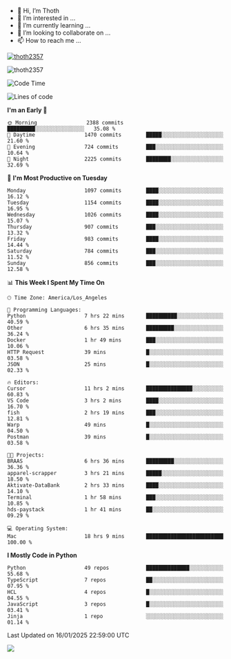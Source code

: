 <!---
thoth2357/thoth2357 is a ✨ special ✨ repository because its `README.md` (this file) appears on your GitHub profile.
You can click the Preview link to take a look at your changes.
--->

- 👋 Hi, I’m Thoth
- 👀 I’m interested in ...
- 🌱 I’m currently learning ...
- 💞️ I’m looking to collaborate on ...
- 📫 How to reach me ...


<p align="left"> <a href="https://github.com/ryo-ma/github-profile-trophy"><img src="https://github-profile-trophy.vercel.app/?username=thoth2357&theme=gruvbox&no-bg=true&no-frame=false&title=MultiLanguage,Commits,Repositories,Stars,Followers,PullRequest,Reviews,Issues" alt="thoth2357" /></a> </p>

<p align="left"> <img src="https://komarev.com/ghpvc/?username=thoth2357&label=Profile%20views&color=0e75b6&style=flat" alt="thoth2357" /> </p>

<!--START_SECTION:waka-->
![Code Time](http://img.shields.io/badge/Code%20Time-3%2C120%20hrs%2028%20mins-blue)

![Lines of code](https://img.shields.io/badge/From%20Hello%20World%20I%27ve%20Written-30.8%20million%20lines%20of%20code-blue)

**I'm an Early 🐤** 

```text
🌞 Morning                2388 commits        █████████░░░░░░░░░░░░░░░░   35.08 % 
🌆 Daytime                1470 commits        █████░░░░░░░░░░░░░░░░░░░░   21.60 % 
🌃 Evening                724 commits         ███░░░░░░░░░░░░░░░░░░░░░░   10.64 % 
🌙 Night                  2225 commits        ████████░░░░░░░░░░░░░░░░░   32.69 % 
```
📅 **I'm Most Productive on Tuesday** 

```text
Monday                   1097 commits        ████░░░░░░░░░░░░░░░░░░░░░   16.12 % 
Tuesday                  1154 commits        ████░░░░░░░░░░░░░░░░░░░░░   16.95 % 
Wednesday                1026 commits        ████░░░░░░░░░░░░░░░░░░░░░   15.07 % 
Thursday                 907 commits         ███░░░░░░░░░░░░░░░░░░░░░░   13.32 % 
Friday                   983 commits         ████░░░░░░░░░░░░░░░░░░░░░   14.44 % 
Saturday                 784 commits         ███░░░░░░░░░░░░░░░░░░░░░░   11.52 % 
Sunday                   856 commits         ███░░░░░░░░░░░░░░░░░░░░░░   12.58 % 
```


📊 **This Week I Spent My Time On** 

```text
🕑︎ Time Zone: America/Los_Angeles

💬 Programming Languages: 
Python                   7 hrs 22 mins       ██████████░░░░░░░░░░░░░░░   40.59 % 
Other                    6 hrs 35 mins       █████████░░░░░░░░░░░░░░░░   36.24 % 
Docker                   1 hr 49 mins        ███░░░░░░░░░░░░░░░░░░░░░░   10.06 % 
HTTP Request             39 mins             █░░░░░░░░░░░░░░░░░░░░░░░░   03.58 % 
JSON                     25 mins             █░░░░░░░░░░░░░░░░░░░░░░░░   02.33 % 

🔥 Editors: 
Cursor                   11 hrs 2 mins       ███████████████░░░░░░░░░░   60.83 % 
VS Code                  3 hrs 2 mins        ████░░░░░░░░░░░░░░░░░░░░░   16.70 % 
fish                     2 hrs 19 mins       ███░░░░░░░░░░░░░░░░░░░░░░   12.81 % 
Warp                     49 mins             █░░░░░░░░░░░░░░░░░░░░░░░░   04.50 % 
Postman                  39 mins             █░░░░░░░░░░░░░░░░░░░░░░░░   03.58 % 

🐱‍💻 Projects: 
BRAAS                    6 hrs 36 mins       █████████░░░░░░░░░░░░░░░░   36.36 % 
apparel-scrapper         3 hrs 21 mins       █████░░░░░░░░░░░░░░░░░░░░   18.50 % 
Aktivate-DataBank        2 hrs 33 mins       ████░░░░░░░░░░░░░░░░░░░░░   14.10 % 
Terminal                 1 hr 58 mins        ███░░░░░░░░░░░░░░░░░░░░░░   10.85 % 
hds-paystack             1 hr 41 mins        ██░░░░░░░░░░░░░░░░░░░░░░░   09.29 % 

💻 Operating System: 
Mac                      18 hrs 9 mins       █████████████████████████   100.00 % 
```

**I Mostly Code in Python** 

```text
Python                   49 repos            ██████████████░░░░░░░░░░░   55.68 % 
TypeScript               7 repos             ██░░░░░░░░░░░░░░░░░░░░░░░   07.95 % 
HCL                      4 repos             █░░░░░░░░░░░░░░░░░░░░░░░░   04.55 % 
JavaScript               3 repos             █░░░░░░░░░░░░░░░░░░░░░░░░   03.41 % 
Jinja                    1 repo              ░░░░░░░░░░░░░░░░░░░░░░░░░   01.14 % 
```




 Last Updated on 16/01/2025 22:59:00 UTC
<!--END_SECTION:waka-->
<!--![](http://github-profile-summary-cards.vercel.app/api/cards/profile-details?username=thoth2357&theme=2077)

![](http://github-profile-summary-cards.vercel.app/api/cards/stats?username=thoth2357&theme=2077)![](http://github-profile-summary-cards.vercel.app/api/cards/productive-time?username=thoth2357&theme=2077&utcOffset=8) -->
<img src="https://t.bkit.co/w_6789c39040b80.gif" />
